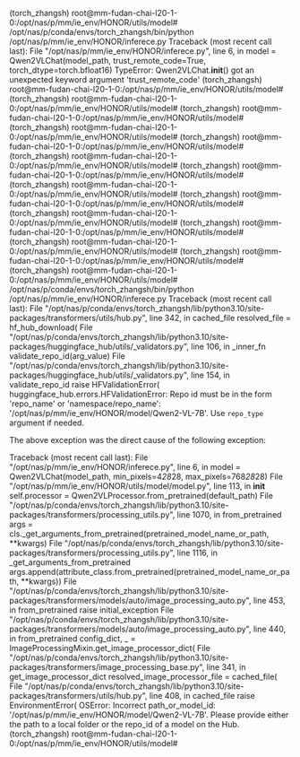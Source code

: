 (torch_zhangsh) root@mm-fudan-chai-l20-1-0:/opt/nas/p/mm/ie_env/HONOR/utils/model# /opt/nas/p/conda/envs/torch_zhangsh/bin/python /opt/nas/p/mm/ie_env/HONOR/inferece.py
Traceback (most recent call last):
  File "/opt/nas/p/mm/ie_env/HONOR/inferece.py", line 6, in <module>
    model = Qwen2VLChat(model_path, trust_remote_code=True, torch_dtype=torch.bfloat16)
TypeError: Qwen2VLChat.__init__() got an unexpected keyword argument 'trust_remote_code'
(torch_zhangsh) root@mm-fudan-chai-l20-1-0:/opt/nas/p/mm/ie_env/HONOR/utils/model# 
(torch_zhangsh) root@mm-fudan-chai-l20-1-0:/opt/nas/p/mm/ie_env/HONOR/utils/model# 
(torch_zhangsh) root@mm-fudan-chai-l20-1-0:/opt/nas/p/mm/ie_env/HONOR/utils/model# 
(torch_zhangsh) root@mm-fudan-chai-l20-1-0:/opt/nas/p/mm/ie_env/HONOR/utils/model# 
(torch_zhangsh) root@mm-fudan-chai-l20-1-0:/opt/nas/p/mm/ie_env/HONOR/utils/model# 
(torch_zhangsh) root@mm-fudan-chai-l20-1-0:/opt/nas/p/mm/ie_env/HONOR/utils/model# 
(torch_zhangsh) root@mm-fudan-chai-l20-1-0:/opt/nas/p/mm/ie_env/HONOR/utils/model# 
(torch_zhangsh) root@mm-fudan-chai-l20-1-0:/opt/nas/p/mm/ie_env/HONOR/utils/model# 
(torch_zhangsh) root@mm-fudan-chai-l20-1-0:/opt/nas/p/mm/ie_env/HONOR/utils/model# 
(torch_zhangsh) root@mm-fudan-chai-l20-1-0:/opt/nas/p/mm/ie_env/HONOR/utils/model# 
(torch_zhangsh) root@mm-fudan-chai-l20-1-0:/opt/nas/p/mm/ie_env/HONOR/utils/model# 
(torch_zhangsh) root@mm-fudan-chai-l20-1-0:/opt/nas/p/mm/ie_env/HONOR/utils/model# 
(torch_zhangsh) root@mm-fudan-chai-l20-1-0:/opt/nas/p/mm/ie_env/HONOR/utils/model# 
(torch_zhangsh) root@mm-fudan-chai-l20-1-0:/opt/nas/p/mm/ie_env/HONOR/utils/model# /opt/nas/p/conda/envs/torch_zhangsh/bin/python /opt/nas/p/mm/ie_env/HONOR/inferece.py
Traceback (most recent call last):
  File "/opt/nas/p/conda/envs/torch_zhangsh/lib/python3.10/site-packages/transformers/utils/hub.py", line 342, in cached_file
    resolved_file = hf_hub_download(
  File "/opt/nas/p/conda/envs/torch_zhangsh/lib/python3.10/site-packages/huggingface_hub/utils/_validators.py", line 106, in _inner_fn
    validate_repo_id(arg_value)
  File "/opt/nas/p/conda/envs/torch_zhangsh/lib/python3.10/site-packages/huggingface_hub/utils/_validators.py", line 154, in validate_repo_id
    raise HFValidationError(
huggingface_hub.errors.HFValidationError: Repo id must be in the form 'repo_name' or 'namespace/repo_name': '/opt/nas/p/mm/ie_env/HONOR/model/Qwen2-VL-7B'. Use `repo_type` argument if needed.

The above exception was the direct cause of the following exception:

Traceback (most recent call last):
  File "/opt/nas/p/mm/ie_env/HONOR/inferece.py", line 6, in <module>
    model = Qwen2VLChat(model_path, min_pixels=4*28*28, max_pixels=768*28*28)
  File "/opt/nas/p/mm/ie_env/HONOR/utils/model/model.py", line 113, in __init__
    self.processor = Qwen2VLProcessor.from_pretrained(default_path)
  File "/opt/nas/p/conda/envs/torch_zhangsh/lib/python3.10/site-packages/transformers/processing_utils.py", line 1070, in from_pretrained
    args = cls._get_arguments_from_pretrained(pretrained_model_name_or_path, **kwargs)
  File "/opt/nas/p/conda/envs/torch_zhangsh/lib/python3.10/site-packages/transformers/processing_utils.py", line 1116, in _get_arguments_from_pretrained
    args.append(attribute_class.from_pretrained(pretrained_model_name_or_path, **kwargs))
  File "/opt/nas/p/conda/envs/torch_zhangsh/lib/python3.10/site-packages/transformers/models/auto/image_processing_auto.py", line 453, in from_pretrained
    raise initial_exception
  File "/opt/nas/p/conda/envs/torch_zhangsh/lib/python3.10/site-packages/transformers/models/auto/image_processing_auto.py", line 440, in from_pretrained
    config_dict, _ = ImageProcessingMixin.get_image_processor_dict(
  File "/opt/nas/p/conda/envs/torch_zhangsh/lib/python3.10/site-packages/transformers/image_processing_base.py", line 341, in get_image_processor_dict
    resolved_image_processor_file = cached_file(
  File "/opt/nas/p/conda/envs/torch_zhangsh/lib/python3.10/site-packages/transformers/utils/hub.py", line 408, in cached_file
    raise EnvironmentError(
OSError: Incorrect path_or_model_id: '/opt/nas/p/mm/ie_env/HONOR/model/Qwen2-VL-7B'. Please provide either the path to a local folder or the repo_id of a model on the Hub.
(torch_zhangsh) root@mm-fudan-chai-l20-1-0:/opt/nas/p/mm/ie_env/HONOR/utils/model# 
